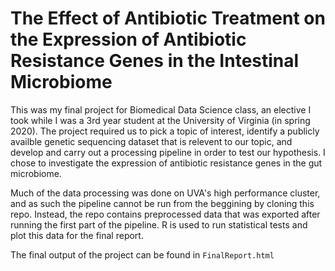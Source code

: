 
# The Effect of Antibiotic Treatment on the Expression of Antibiotic Resistance Genes in the Intestinal Microbiome

This was my final project for Biomedical Data Science class, an elective I took while I was a 3rd year student at the University of Virginia (in spring 2020). The project required us to pick a topic of interest, identify a publicly availble genetic sequencing dataset that is relevent to our topic, and develop and carry out a processing pipeline in order to test our hypothesis. I chose to investigate the expression of antibiotic resistance genes in the gut microbiome. 

Much of the data processing was done on UVA's high performance cluster, and as such the pipeline cannot be run from the beggining by cloning this repo. Instead, the repo contains preprocessed data that was exported after running the first part of the pipeline. R is used to run statistical tests and plot this data for the final report. 

The final output of the project can be found in `FinalReport.html`

